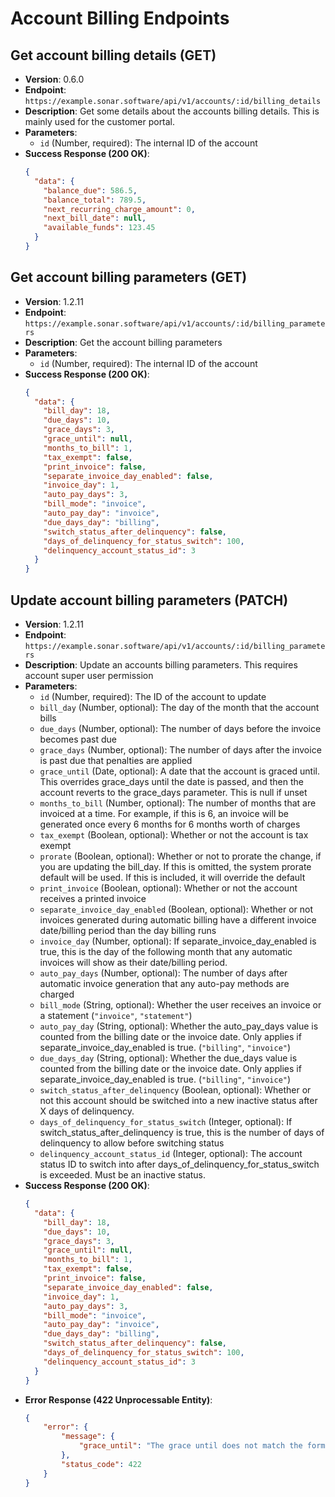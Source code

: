 # Account Billing Endpoints

## Get account billing details (GET)
- **Version**: 0.6.0
- **Endpoint**: `https://example.sonar.software/api/v1/accounts/:id/billing_details`
- **Description**: Get some details about the accounts billing details. This is mainly used for the customer portal.
- **Parameters**:
    - `id` (Number, required): The internal ID of the account
- **Success Response (200 OK)**:
    ```json
    {
      "data": {
        "balance_due": 586.5,
        "balance_total": 789.5,
        "next_recurring_charge_amount": 0,
        "next_bill_date": null,
        "available_funds": 123.45
      }
    }
    ```

## Get account billing parameters (GET)
- **Version**: 1.2.11
- **Endpoint**: `https://example.sonar.software/api/v1/accounts/:id/billing_parameters`
- **Description**: Get the account billing parameters
- **Parameters**:
    - `id` (Number, required): The internal ID of the account
- **Success Response (200 OK)**:
    ```json
    {
      "data": {
        "bill_day": 18,
        "due_days": 10,
        "grace_days": 3,
        "grace_until": null,
        "months_to_bill": 1,
        "tax_exempt": false,
        "print_invoice": false,
        "separate_invoice_day_enabled": false,
        "invoice_day": 1,
        "auto_pay_days": 3,
        "bill_mode": "invoice",
        "auto_pay_day": "invoice",
        "due_days_day": "billing",
        "switch_status_after_delinquency": false,
        "days_of_delinquency_for_status_switch": 100,
        "delinquency_account_status_id": 3
      }
    }
    ```

## Update account billing parameters (PATCH)
- **Version**: 1.2.11
- **Endpoint**: `https://example.sonar.software/api/v1/accounts/:id/billing_parameters`
- **Description**: Update an accounts billing parameters. This requires account super user permission
- **Parameters**:
    - `id` (Number, required): The ID of the account to update
    - `bill_day` (Number, optional): The day of the month that the account bills
    - `due_days` (Number, optional): The number of days before the invoice becomes past due
    - `grace_days` (Number, optional): The number of days after the invoice is past due that penalties are applied
    - `grace_until` (Date, optional): A date that the account is graced until. This overrides grace_days until the date is passed, and then the account reverts to the grace_days parameter. This is null if unset
    - `months_to_bill` (Number, optional): The number of months that are invoiced at a time. For example, if this is 6, an invoice will be generated once every 6 months for 6 months worth of charges
    - `tax_exempt` (Boolean, optional): Whether or not the account is tax exempt
    - `prorate` (Boolean, optional): Whether or not to prorate the change, if you are updating the bill_day. If this is omitted, the system prorate default will be used. If this is included, it will override the default
    - `print_invoice` (Boolean, optional): Whether or not the account receives a printed invoice
    - `separate_invoice_day_enabled` (Boolean, optional): Whether or not invoices generated during automatic billing have a different invoice date/billing period than the day billing runs
    - `invoice_day` (Number, optional): If separate_invoice_day_enabled is true, this is the day of the following month that any automatic invoices will show as their date/billing period.
    - `auto_pay_days` (Number, optional): The number of days after automatic invoice generation that any auto-pay methods are charged
    - `bill_mode` (String, optional): Whether the user receives an invoice or a statement (`"invoice"`, `"statement"`)
    - `auto_pay_day` (String, optional): Whether the auto_pay_days value is counted from the billing date or the invoice date. Only applies if separate_invoice_day_enabled is true. (`"billing"`, `"invoice"`)
    - `due_days_day` (String, optional): Whether the due_days value is counted from the billing date or the invoice date. Only applies if separate_invoice_day_enabled is true. (`"billing"`, `"invoice"`)
    - `switch_status_after_delinquency` (Boolean, optional): Whether or not this account should be switched into a new inactive status after X days of delinquency.
    - `days_of_delinquency_for_status_switch` (Integer, optional): If switch_status_after_delinquency is true, this is the number of days of delinquency to allow before switching status
    - `delinquency_account_status_id` (Integer, optional): The account status ID to switch into after days_of_delinquency_for_status_switch is exceeded. Must be an inactive status.
- **Success Response (200 OK)**:
    ```json
    {
      "data": {
        "bill_day": 18,
        "due_days": 10,
        "grace_days": 3,
        "grace_until": null,
        "months_to_bill": 1,
        "tax_exempt": false,
        "print_invoice": false,
        "separate_invoice_day_enabled": false,
        "invoice_day": 1,
        "auto_pay_days": 3,
        "bill_mode": "invoice",
        "auto_pay_day": "invoice",
        "due_days_day": "billing",
        "switch_status_after_delinquency": false,
        "days_of_delinquency_for_status_switch": 100,
        "delinquency_account_status_id": 3
      }
    }
    ```
- **Error Response (422 Unprocessable Entity)**:
    ```json
    {
        "error": {
            "message": {
                "grace_until": "The grace until does not match the format Y-m-d."
            },
            "status_code": 422
        }
    }
    ```
```

